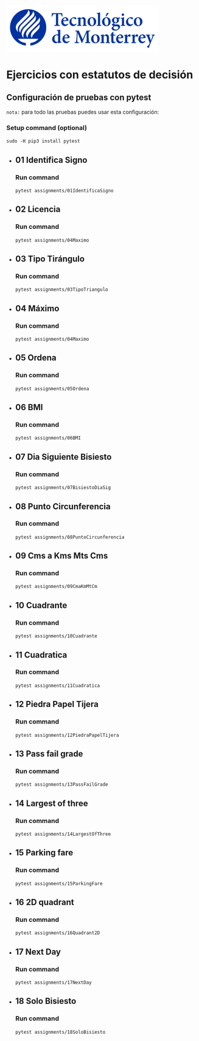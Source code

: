 ![Tec de Monterrey](images/logotecmty.png)
# Ejercicios con estatutos de decisión

## Configuración de pruebas con **pytest**

`nota:` para todo las pruebas puedes usar esta configuración:
### Setup command (optional)
```
sudo -H pip3 install pytest
```

- ## 01 Identifica Signo
    ### Run command
    ```
    pytest assignments/01IdentificaSigno
    ```

- ## 02 Licencia
    ### Run command
    ```
    pytest assignments/04Maximo
    ```

- ## 03 Tipo Tirángulo
    ### Run command
    ```
    pytest assignments/03TipoTriangulo
    ```

- ## 04 Máximo
    ### Run command
    ```
    pytest assignments/04Maximo
    ```

- ## 05 Ordena
    ### Run command
    ```
    pytest assignments/05Ordena
    ```

- ## 06 BMI
    ### Run command
    ```
    pytest assignments/06BMI
    ```

- ## 07 Dia Siguiente Bisiesto
    ### Run command
    ```
    pytest assignments/07BisiestoDiaSig
    ```


- ## 08 Punto Circunferencia
    ### Run command
    ```
    pytest assignments/08PuntoCircunferencia
    ```


- ## 09 Cms a Kms Mts Cms
    ### Run command
    ```
    pytest assignments/09CmaKmMtCm
    ```


- ## 10 Cuadrante
    ### Run command
    ```
    pytest assignments/10Cuadrante
    ```


- ## 11 Cuadratica
    ### Run command
    ```
    pytest assignments/11Cuadratica
    ```


- ## 12 Piedra Papel Tijera
    ### Run command
    ```
    pytest assignments/12PiedraPapelTijera
    ```


- ## 13 Pass fail grade
    ### Run command
    ```
    pytest assignments/13PassFailGrade
    ```


- ## 14 Largest of three
    ### Run command
    ```
    pytest assignments/14LargestOfThree
    ```


- ## 15 Parking fare
    ### Run command
    ```
    pytest assignments/15ParkingFare
    ```


- ## 16 2D quadrant
    ### Run command
    ```
    pytest assignments/16Quadrant2D
    ```


- ## 17 Next Day
    ### Run command
    ```
    pytest assignments/17NextDay
    ```


- ## 18 Solo Bisiesto
    ### Run command
    ```
    pytest assignments/18SoloBisiesto
    ```
